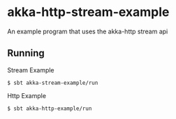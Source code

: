 akka-http-stream-example
========================

An example program that uses the akka-http stream api

Running
-------

Stream Example

    $ sbt akka-stream-example/run

Http Example

    $ sbt akka-http-example/run